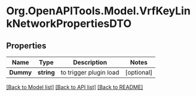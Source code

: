 # Org.OpenAPITools.Model.VrfKeyLinkNetworkPropertiesDTO

## Properties

Name | Type | Description | Notes
------------ | ------------- | ------------- | -------------
**Dummy** | **string** | to trigger plugin load | [optional] 

[[Back to Model list]](../README.md#documentation-for-models) [[Back to API list]](../README.md#documentation-for-api-endpoints) [[Back to README]](../README.md)

